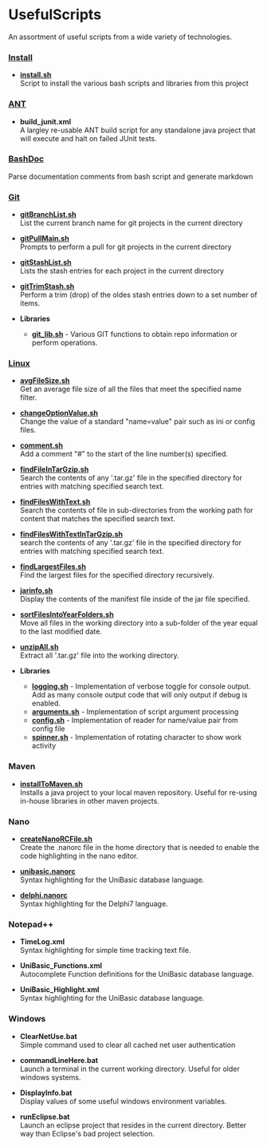 # UsefulScripts
An assortment of useful scripts from a wide variety of technologies.

### [Install](docs/install.sh.md)
- **[install.sh](install.sh)**  
Script to install the various bash scripts and libraries from this project

### [ANT](ant/readme.md)
- **build_junit.xml**  
A largley re-usable ANT build script for any standalone java project that will execute and halt on failed JUnit tests.

### [BashDoc](bashdoc/bashdoc.sh.md)
Parse documentation comments from bash script and generate markdown

### [Git](git/readme.md)
- **[gitBranchList.sh](git/docs/gitBranchList.sh.md)**  
List the current branch name for git projects in the current directory

- **[gitPullMain.sh](git/docs/gitPullMain.sh.md)**  
Prompts to perform a pull for git projects in the current directory

- **[gitStashList.sh](git/docs/gitStashList.sh.md)**  
Lists the stash entries for each project in the current directory

- **[gitTrimStash.sh](git/docs/gitTrimStash.sh.md)**  
Perform a trim (drop) of the oldes stash entries down to a set number of items.

- **Libraries**  
    - **[git_lib.sh](git/lib/docs/git_lib.sh.md)** - Various GIT functions to obtain repo information or perform operations.

### [Linux](linux/readme.md)
- **[avgFileSize.sh](linux/docs/avgFileSize.sh.md)**  
Get an average file size of all the files that meet the specified name filter.

- **[changeOptionValue.sh](linux/docs/changeOptionValue.sh.md)**  
Change the value of a standard "name=value" pair such as ini or config files.

- **[comment.sh](linux/docs/comment.sh.md)**  
Add a comment "#" to the start of the line number(s) specified.

- **[findFileInTarGzip.sh](linux/docs/findFileInTarGzip.sh.md)**  
Search the contents of any '.tar.gz' file in the specified directory for entries with matching specified search text.

- **[findFilesWithText.sh](linux/docs/findFilesWithText.sh.md)**  
Search the contents of file in sub-directories from the working path for content that matches the specified search text.

- **[findFilesWithTextInTarGzip.sh](linux/docs/findFilesWithTextInTarGzip.sh.md)**  
search the contents of any '.tar.gz' file in the specified directory for entries with matching specified search text.

- **[findLargestFiles.sh](linux/docs/findLargestFiles.sh.md)**    
Find the largest files for the specified directory recursively.

- **[jarinfo.sh](linux/docs/jarinfo.sh.md)**  
Display the contents of the manifest file inside of the jar file specified.

- **[sortFilesIntoYearFolders.sh](linux/docs/sortFilesIntoYearFolders.sh.md)**  
Move all files in the working directory into a sub-folder of the year equal to the last modified date.

- **[unzipAll.sh](linux/docs/unzipAll.sh.md)**  
Extract all '.tar.gz' file into the working directory.

- **Libraries**  
    - **[logging.sh](linux/lib/docs/logging.sh.md)** - Implementation of verbose toggle for console output. Add as many console output code that will only output if debug is enabled.
    - **[arguments.sh](linux/lib/docs/arguments.sh.md)** - Implementation of script argument processing
    - **[config.sh](linux/lib/docs/config.sh.md)** - Implementation of reader for name/value pair from config file
    - **[spinner.sh](linux/lib/docs/spinner.sh.md)** - Implementation of rotating character to show work activity


### Maven  
- **[installToMaven.sh](maven/docs/installToMaven.sh.md)**  
Installs a java project to your local maven repository. Useful for re-using in-house libraries in other maven projects.

### Nano
- **[createNanoRCFile.sh](nanorc/docs/createNanoRCFile.sh.md)**  
Create the .nanorc file in the home directory that is needed to enable the code highlighting in the nano editor.   

- **[unibasic.nanorc](nanorc/unibasic.nanorc)**  
Syntax highlighting for the UniBasic database language.

- **[delphi.nanorc](nanorc/delphi.nanorc)**  
Syntax highlighting for the Delphi7 language.

### Notepad++
- **TimeLog.xml**  
Syntax highlighting for simple time tracking text file.

- **UniBasic_Functions.xml**  
Autocomplete Function definitions for the UniBasic database language.

- **UniBasic_Highlight.xml**  
Syntax highlighting for the UniBasic database language.


### Windows
- **ClearNetUse.bat**  
Simple command used to clear all cached net user authentication

- **commandLineHere.bat**  
Launch a terminal in the current working directory. Useful for older windows systems.

- **DisplayInfo.bat**  
Display values of some useful windows environment variables.

- **runEclipse.bat**  
Launch an eclipse project that resides in the current directory. Better way than Eclipse's bad project selection.

